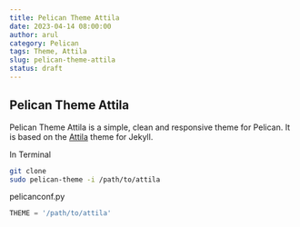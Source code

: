 ```yaml
---
title: Pelican Theme Attila
date: 2023-04-14 08:00:00
author: arul
category: Pelican
tags: Theme, Attila
slug: pelican-theme-attila
status: draft
---
```


Pelican Theme Attila
----------------------

Pelican Theme Attila is a simple, clean and responsive theme for Pelican. It is based on the [Attila](https://github.com/arulrajnet/attila) theme for Jekyll.

In Terminal
```bash
git clone
sudo pelican-theme -i /path/to/attila
```

pelicanconf.py

```python
THEME = '/path/to/attila'
```
